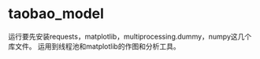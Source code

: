 # taobao_model
运行要先安装requests，matplotlib，multiprocessing.dummy，numpy这几个库文件。
运用到线程池和matplotlib的作图和分析工具。
